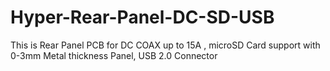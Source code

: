 # Hyper-Rear-Panel-DC-SD-USB
This is Rear Panel PCB  for DC COAX up to 15A , microSD Card support with 0-3mm Metal thickness Panel, USB 2.0 Connector 
